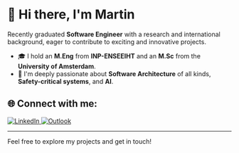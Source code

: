 # 👋 Hi there, I'm Martin

Recently graduated **Software Engineer** with a research and international background, eager to contribute to exciting and innovative projects.
- 🎓 I hold an **M.Eng** from **INP-ENSEEIHT** and an **M.Sc** from the **University of Amsterdam**.  
- 🚀 I'm deeply passionate about **Software Architecture** of all kinds, **Safety-critical systems**, and **AI**.

## 🌐 Connect with me:

<a href="https://www.linkedin.com/in/mguidez" target="_blank">
  <img src="https://img.shields.io/badge/LinkedIn-blue?style=for-the-badge&logo=linkedin" alt="LinkedIn">
</a>
<a href="mailto:m.gdz@outlook.fr">
  <img src="https://img.shields.io/badge/Outlook-blue?style=for-the-badge&logo=microsoft-outlook" alt="Outlook">
</a>

---

Feel free to explore my projects and get in touch!
